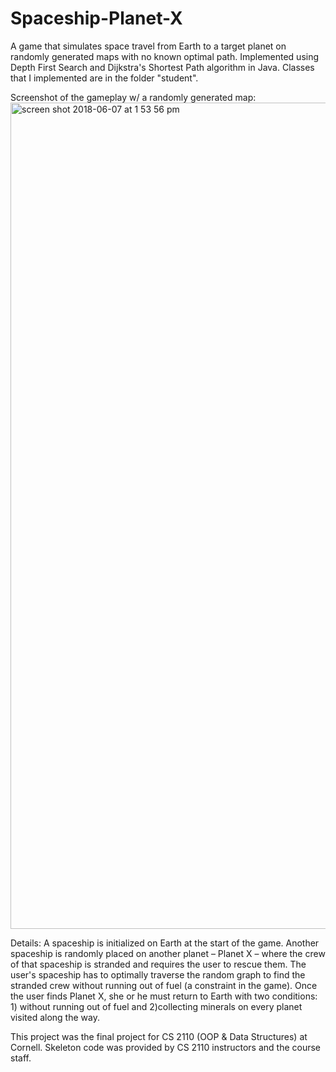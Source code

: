 # Spaceship-Planet-X
A game that simulates space travel from Earth to a target planet on randomly generated maps with no known optimal path.
Implemented using Depth First Search and Dijkstra's Shortest Path algorithm in Java. Classes that I implemented are in the folder "student".

Screenshot of the gameplay w/ a randomly generated map:
<img width="1322" alt="screen shot 2018-06-07 at 1 53 56 pm" src="https://user-images.githubusercontent.com/7096526/41117211-5d850dc0-6a5a-11e8-8131-3f1839d3e24c.png">


Details:
A spaceship is initialized on Earth at the start of the game. Another spaceship is randomly placed on another planet – Planet X – 
where the crew of that spaceship is stranded and requires the user to rescue them. The user's spaceship has to optimally traverse
the random graph to find the stranded crew without running out of fuel (a constraint in the game). Once the user finds Planet X,
she or he must return to Earth with two conditions: 1) without running out of fuel and 2)collecting minerals on every planet visited along the way. 

This project was the final project for CS 2110 (OOP & Data Structures) at Cornell. Skeleton code was provided by CS 2110 instructors
and the course staff.
